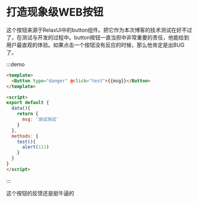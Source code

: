 # 打造现象级WEB按钮
这个按钮来源于RelaxUI中的button组件。把它作为本次博客的技术测试在好不过了，在测试与开发的过程中。button按钮一直当担中非常重要的责任，他能给到用户最直观的体验。如果点击一个按钮没有反应的时候，那么他肯定是出BUG了。

:::demo
``` html
<template>
  <Button type="danger" @click="test">{{msg}}</Button>
</template>

<script>
export default {
  data(){
    return {
      msg: '测试测试'
    }
  },
  methods: {
    test(){
      alert(111)
    }
  }
}
</script>
```
:::

这个按钮的反馈还是挺牛逼的
